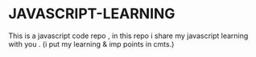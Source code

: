 # JAVASCRIPT-LEARNING
This is a javascript code repo , in this repo i share my javascript learning with you . (i put my learning & imp points in cmts.)
